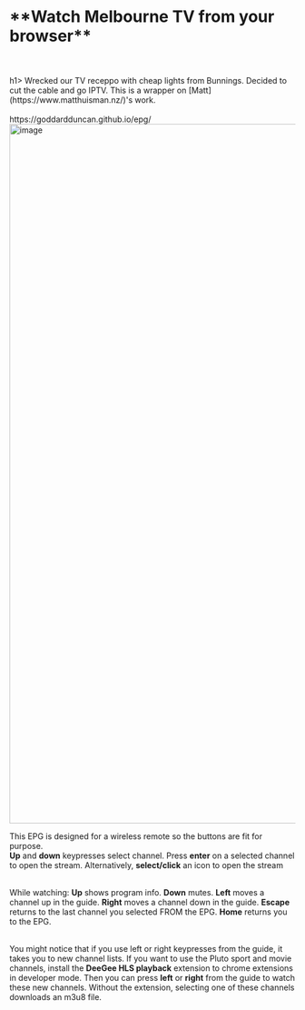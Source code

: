 <h1>**Watch Melbourne TV from your browser**<br><br></h1>h1>
Wrecked our TV receppo with cheap lights from Bunnings.  Decided to cut the cable and go IPTV.  This is a wrapper on [Matt](https://www.matthuisman.nz/)'s work.<br><br>
https://goddardduncan.github.io/epg/
<img width="1231" alt="image" src="https://github.com/user-attachments/assets/d158440e-2af8-4960-bb35-bfcc0c4f1981">

This EPG is designed for a wireless remote so the buttons are fit for purpose.<br>
**Up** and **down** keypresses select channel.  Press **enter** on a selected channel to open the stream.  Alternatively, **select/click** an icon to open the stream<br><br>

While watching: **Up** shows program info.  **Down** mutes. **Left** moves a channel up in the guide.  **Right** moves a channel down in the guide.  **Escape** returns to the last channel you selected FROM the EPG.  **Home** returns you to the EPG.<br><br>

You might notice that if you use left or right keypresses from the guide, it takes you to new channel lists.  If you want to use the Pluto sport and movie channels, install the **DeeGee HLS playback** extension to chrome extensions in developer mode.  Then you can press **left** or **right** from the guide to watch these new channels.  Without the extension, selecting one of these channels downloads an m3u8 file.

